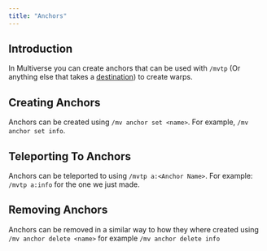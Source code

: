 ```yaml
---
title: "Anchors"
---
```


## Introduction

In Multiverse you can create anchors that can be used with `/mvtp` (Or anything else that takes a [destination](/core/configuration/destinations/)) to create warps.

## Creating Anchors

Anchors can be created using `/mv anchor set <name>`. For example, `/mv anchor set info`.

## Teleporting To Anchors

Anchors can be teleported to using `/mvtp a:<Anchor Name>`. For example: `/mvtp a:info` for the one we just made.

## Removing Anchors

Anchors can be removed in a similar way to how they where created using `/mv anchor delete <name>` for example `/mv anchor delete info`
